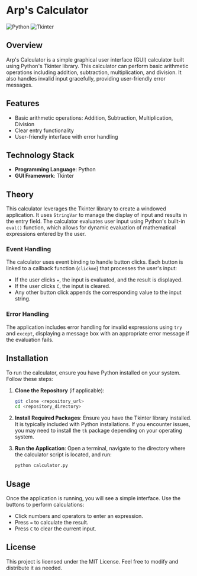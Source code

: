 # Arp's Calculator

![Python](https://img.shields.io/badge/Python-3.9-blue.svg)
![Tkinter](https://img.shields.io/badge/Tkinter-8.6-green.svg)

## Overview

Arp's Calculator is a simple graphical user interface (GUI) calculator built using Python's Tkinter library. This calculator can perform basic arithmetic operations including addition, subtraction, multiplication, and division. It also handles invalid input gracefully, providing user-friendly error messages.

## Features

- Basic arithmetic operations: Addition, Subtraction, Multiplication, Division
- Clear entry functionality
- User-friendly interface with error handling

## Technology Stack

- **Programming Language**: Python
- **GUI Framework**: Tkinter

## Theory

This calculator leverages the Tkinter library to create a windowed application. It uses `StringVar` to manage the display of input and results in the entry field. The calculator evaluates user input using Python's built-in `eval()` function, which allows for dynamic evaluation of mathematical expressions entered by the user.

### Event Handling

The calculator uses event binding to handle button clicks. Each button is linked to a callback function (`clickme`) that processes the user's input:

- If the user clicks `=`, the input is evaluated, and the result is displayed.
- If the user clicks `C`, the input is cleared.
- Any other button click appends the corresponding value to the input string.

### Error Handling

The application includes error handling for invalid expressions using `try` and `except`, displaying a message box with an appropriate error message if the evaluation fails.

## Installation

To run the calculator, ensure you have Python installed on your system. Follow these steps:

1. **Clone the Repository** (if applicable):
   ```bash
   git clone <repository_url>
   cd <repository_directory>
   ```

2. **Install Required Packages**:
   Ensure you have the Tkinter library installed. It is typically included with Python installations. If you encounter issues, you may need to install the `tk` package depending on your operating system.

3. **Run the Application**:
   Open a terminal, navigate to the directory where the calculator script is located, and run:
   ```bash
   python calculator.py
   ```

## Usage

Once the application is running, you will see a simple interface. Use the buttons to perform calculations:

- Click numbers and operators to enter an expression.
- Press `=` to calculate the result.
- Press `C` to clear the current input.

## License

This project is licensed under the MIT License. Feel free to modify and distribute it as needed.
